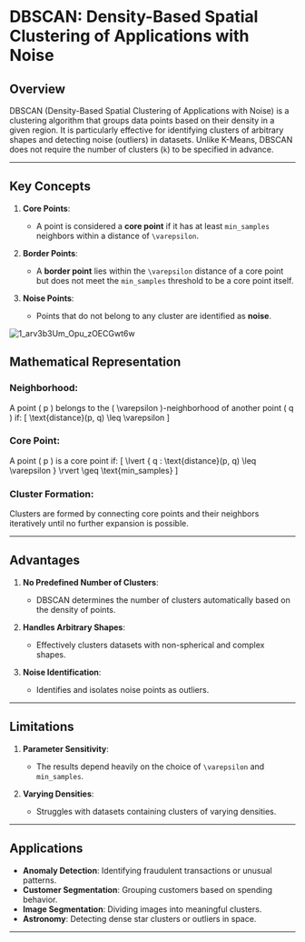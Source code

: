 # **DBSCAN: Density-Based Spatial Clustering of Applications with Noise**

## **Overview**

DBSCAN (Density-Based Spatial Clustering of Applications with Noise) is a clustering algorithm that groups data points based on their density in a given region. It is particularly effective for identifying clusters of arbitrary shapes and detecting noise (outliers) in datasets. Unlike K-Means, DBSCAN does not require the number of clusters (`k`) to be specified in advance.

---

## **Key Concepts**

1. **Core Points**:
   - A point is considered a **core point** if it has at least `min_samples` neighbors within a distance of `\varepsilon`.

2. **Border Points**:
   - A **border point** lies within the `\varepsilon` distance of a core point but does not meet the `min_samples` threshold to be a core point itself.

3. **Noise Points**:
   - Points that do not belong to any cluster are identified as **noise**.

![1_arv3b3Um_Opu_zOECGwt6w](https://github.com/user-attachments/assets/170cf31b-2a66-41ce-a6a4-de836dcd9a86)


## **Mathematical Representation**

### **Neighborhood**:
A point \( p \) belongs to the \( \varepsilon \)-neighborhood of another point \( q \) if:
\[
\text{distance}(p, q) \leq \varepsilon
\]

### **Core Point**:
A point \( p \) is a core point if:
\[
\lvert \{ q : \text{distance}(p, q) \leq \varepsilon \} \rvert \geq \text{min\_samples}
\]

### **Cluster Formation**:
Clusters are formed by connecting core points and their neighbors iteratively until no further expansion is possible.

---

## **Advantages**

1. **No Predefined Number of Clusters**:
   - DBSCAN determines the number of clusters automatically based on the density of points.

2. **Handles Arbitrary Shapes**:
   - Effectively clusters datasets with non-spherical and complex shapes.

3. **Noise Identification**:
   - Identifies and isolates noise points as outliers.

---

## **Limitations**

1. **Parameter Sensitivity**:
   - The results depend heavily on the choice of `\varepsilon` and `min_samples`.

2. **Varying Densities**:
   - Struggles with datasets containing clusters of varying densities.

---

## **Applications**

- **Anomaly Detection**: Identifying fraudulent transactions or unusual patterns.
- **Customer Segmentation**: Grouping customers based on spending behavior.
- **Image Segmentation**: Dividing images into meaningful clusters.
- **Astronomy**: Detecting dense star clusters or outliers in space.

---

